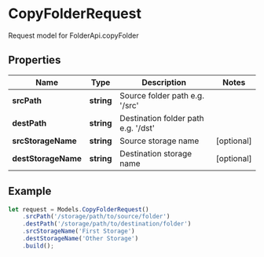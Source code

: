 # CopyFolderRequest

Request model for FolderApi.copyFolder

## Properties

Name | Type | Description | Notes
---- | ---- | ----------- | -----
**srcPath** | **string**| Source folder path e.g. '/src' |
**destPath** | **string**| Destination folder path e.g. '/dst' |
**srcStorageName** | **string**| Source storage name | [optional]
**destStorageName** | **string**| Destination storage name | [optional]

## Example
```typescript
let request = Models.CopyFolderRequest()
    .srcPath('/storage/path/to/source/folder')
    .destPath('/storage/path/to/destination/folder')
    .srcStorageName('First Storage')
    .destStorageName('Other Storage')
    .build();
```
